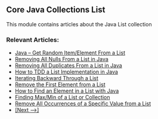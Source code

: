 ## Core Java Collections List

This module contains articles about the Java List collection

### Relevant Articles: 
- [Java – Get Random Item/Element From a List](http://www.baeldung.com/java-random-list-element)
- [Removing All Nulls From a List in Java](https://www.baeldung.com/java-remove-nulls-from-list)
- [Removing All Duplicates From a List in Java](https://www.baeldung.com/java-remove-duplicates-from-list)
- [How to TDD a List Implementation in Java](http://www.baeldung.com/java-test-driven-list)
- [Iterating Backward Through a List](http://www.baeldung.com/java-list-iterate-backwards)
- [Remove the First Element from a List](http://www.baeldung.com/java-remove-first-element-from-list)
- [How to Find an Element in a List with Java](http://www.baeldung.com/find-list-element-java)
- [Finding Max/Min of a List or Collection](http://www.baeldung.com/java-collection-min-max)
- [Remove All Occurrences of a Specific Value from a List](https://www.baeldung.com/java-remove-value-from-list)
- [[Next -->]](/core-java-modules/core-java-collections-list-2)
